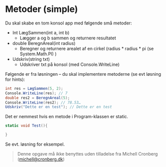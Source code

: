 ﻿# Metoder (simple)


Du skal skabe en tom konsol app med følgende små metoder:

* Int LægSammen(int a, int b)
  * Lægger a og b sammen og returnere resultatet
* double BeregnAreal(int radius)
  * Beregner og returnere arealet af en cirkel (radius * radius * pi (se System.Math.PI) )
* Udskriv(string txt)
  * Udskriver txt på konsol (med Console.WriteLine)

Følgende er fra løsningen – du skal implementere metoderne (se evt løsning for hints):

```csharp
int res = LægSammen(5, 2);
Console.WriteLine(res); // 7
double res2 = BeregnAreal(5);
Console.WriteLine(res2); // 78.53…
Udskriv("Dette er en test"); // Dette er en test
```

Det er nemmest hvis en metode i Program-klassen er static. 

```csharp
static void Test(){

}
```

Se evt. løsning for eksempel.


<!-- footerstart -->
> Denne opgave må ikke benyttes uden tilladelse fra Michell Cronberg (michell@cronberg.dk)
<!-- footerslut -->